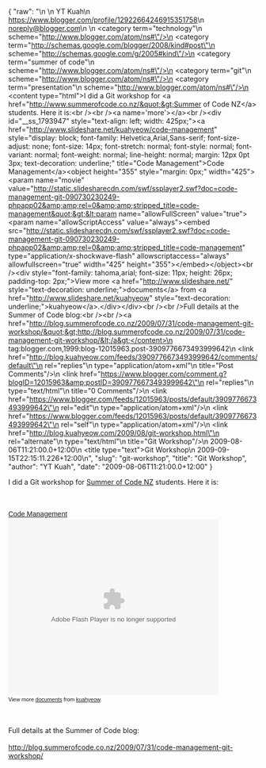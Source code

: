 {
  "raw": "<entry>\n  <author>\n    <name>YT Kuah</name>\n    <uri>https://www.blogger.com/profile/12922664246915351758</uri>\n    <email>noreply@blogger.com</email>\n  </author>\n  <category term=\"technology\"\n    scheme=\"http://www.blogger.com/atom/ns#\"/>\n  <category term=\"http://schemas.google.com/blogger/2008/kind#post\"\n    scheme=\"http://schemas.google.com/g/2005#kind\"/>\n  <category term=\"summer of code\"\n    scheme=\"http://www.blogger.com/atom/ns#\"/>\n  <category term=\"git\"\n    scheme=\"http://www.blogger.com/atom/ns#\"/>\n  <category term=\"presentation\"\n    scheme=\"http://www.blogger.com/atom/ns#\"/>\n  <content type=\"html\">I did a Git workshop for &lt;a href=&quot;http://www.summerofcode.co.nz/&quot;&gt;Summer of Code NZ&lt;/a&gt; students. Here it is:&lt;br /&gt;&lt;br /&gt;&lt;a name='more'&gt;&lt;/a&gt;&lt;br /&gt;&lt;div id=&quot;__ss_1793947&quot; style=&quot;text-align: left; width: 425px;&quot;&gt;&lt;a href=&quot;http://www.slideshare.net/kuahyeow/code-management&quot; style=&quot;display: block; font-family: Helvetica,Arial,Sans-serif; font-size-adjust: none; font-size: 14px; font-stretch: normal; font-style: normal; font-variant: normal; font-weight: normal; line-height: normal; margin: 12px 0pt 3px; text-decoration: underline;&quot; title=&quot;Code Management&quot;&gt;Code Management&lt;/a&gt;&lt;object height=&quot;355&quot; style=&quot;margin: 0px;&quot; width=&quot;425&quot;&gt;&lt;param name=&quot;movie&quot; value=&quot;http://static.slidesharecdn.com/swf/ssplayer2.swf?doc=code-management-git-090730230249-phpapp02&amp;amp;rel=0&amp;amp;stripped_title=code-management&quot;&gt;&lt;param name=&quot;allowFullScreen&quot; value=&quot;true&quot;&gt;&lt;param name=&quot;allowScriptAccess&quot; value=&quot;always&quot;&gt;&lt;embed src=&quot;http://static.slidesharecdn.com/swf/ssplayer2.swf?doc=code-management-git-090730230249-phpapp02&amp;amp;rel=0&amp;amp;stripped_title=code-management&quot; type=&quot;application/x-shockwave-flash&quot; allowscriptaccess=&quot;always&quot; allowfullscreen=&quot;true&quot; width=&quot;425&quot; height=&quot;355&quot;&gt;&lt;/embed&gt;&lt;/object&gt;&lt;br /&gt;&lt;div style=&quot;font-family: tahoma,arial; font-size: 11px; height: 26px; padding-top: 2px;&quot;&gt;View more &lt;a href=&quot;http://www.slideshare.net/&quot; style=&quot;text-decoration: underline;&quot;&gt;documents&lt;/a&gt; from &lt;a href=&quot;http://www.slideshare.net/kuahyeow&quot; style=&quot;text-decoration: underline;&quot;&gt;kuahyeow&lt;/a&gt;.&lt;/div&gt;&lt;/div&gt;&lt;br /&gt;&lt;br /&gt;Full details at the Summer of Code blog:&lt;br /&gt;&lt;br /&gt;&lt;a href=&quot;http://blog.summerofcode.co.nz/2009/07/31/code-management-git-workshop/&quot;&gt;http://blog.summerofcode.co.nz/2009/07/31/code-management-git-workshop/&lt;/a&gt;</content>\n  <id>tag:blogger.com,1999:blog-12015963.post-3909776673493999642</id>\n  <link href=\"http://blog.kuahyeow.com/feeds/3909776673493999642/comments/default\"\n    rel=\"replies\"\n    type=\"application/atom+xml\"\n    title=\"Post Comments\"/>\n  <link href=\"https://www.blogger.com/comment.g?blogID=12015963&amp;postID=3909776673493999642\"\n    rel=\"replies\"\n    type=\"text/html\"\n    title=\"0 Comments\"/>\n  <link href=\"https://www.blogger.com/feeds/12015963/posts/default/3909776673493999642\"\n    rel=\"edit\"\n    type=\"application/atom+xml\"/>\n  <link href=\"https://www.blogger.com/feeds/12015963/posts/default/3909776673493999642\"\n    rel=\"self\"\n    type=\"application/atom+xml\"/>\n  <link href=\"http://blog.kuahyeow.com/2009/08/git-workshop.html\"\n    rel=\"alternate\"\n    type=\"text/html\"\n    title=\"Git Workshop\"/>\n  <published>2009-08-06T11:21:00.0+12:00</published>\n  <title type=\"text\">Git Workshop</title>\n  <updated>2009-09-15T22:15:11.226+12:00</updated>\n</entry>",
  "slug": "git-workshop",
  "title": "Git Workshop",
  "author": "YT Kuah",
  "date": "2009-08-06T11:21:00.0+12:00"
}

I did a Git workshop for <a href="http://www.summerofcode.co.nz/">Summer of Code NZ</a> students. Here it is:<br /><br /><a name='more'></a><br /><div id="__ss_1793947" style="text-align: left; width: 425px;"><a href="http://www.slideshare.net/kuahyeow/code-management" style="display: block; font-family: Helvetica,Arial,Sans-serif; font-size-adjust: none; font-size: 14px; font-stretch: normal; font-style: normal; font-variant: normal; font-weight: normal; line-height: normal; margin: 12px 0pt 3px; text-decoration: underline;" title="Code Management">Code Management</a><object height="355" style="margin: 0px;" width="425"><param name="movie" value="http://static.slidesharecdn.com/swf/ssplayer2.swf?doc=code-management-git-090730230249-phpapp02&amp;rel=0&amp;stripped_title=code-management"><param name="allowFullScreen" value="true"><param name="allowScriptAccess" value="always"><embed src="http://static.slidesharecdn.com/swf/ssplayer2.swf?doc=code-management-git-090730230249-phpapp02&amp;rel=0&amp;stripped_title=code-management" type="application/x-shockwave-flash" allowscriptaccess="always" allowfullscreen="true" width="425" height="355"></embed></object><br /><div style="font-family: tahoma,arial; font-size: 11px; height: 26px; padding-top: 2px;">View more <a href="http://www.slideshare.net/" style="text-decoration: underline;">documents</a> from <a href="http://www.slideshare.net/kuahyeow" style="text-decoration: underline;">kuahyeow</a>.</div></div><br /><br />Full details at the Summer of Code blog:<br /><br /><a href="http://blog.summerofcode.co.nz/2009/07/31/code-management-git-workshop/">http://blog.summerofcode.co.nz/2009/07/31/code-management-git-workshop/</a>
